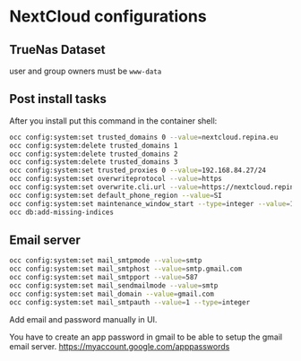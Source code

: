 # NextCloud configurations

## TrueNas Dataset

user and group owners must be `www-data`

## Post install tasks

After you install put this command in the container shell:

```bash
occ config:system:set trusted_domains 0 --value=nextcloud.repina.eu
occ config:system:delete trusted_domains 1
occ config:system:delete trusted_domains 2
occ config:system:delete trusted_domains 3
occ config:system:set trusted_proxies 0 --value=192.168.84.27/24
occ config:system:set overwriteprotocol --value=https
occ config:system:set overwrite.cli.url --value=https://nextcloud.repina.eu
occ config:system:set default_phone_region --value=SI
occ config:system:set maintenance_window_start --type=integer --value=1
occ db:add-missing-indices
```

## Email server

```bash
occ config:system:set mail_smtpmode --value=smtp
occ config:system:set mail_smtphost --value=smtp.gmail.com
occ config:system:set mail_smtpport --value=587
occ config:system:set mail_sendmailmode --value=smtp
occ config:system:set mail_domain --value=gmail.com
occ config:system:set mail_smtpauth --value=1 --type=integer
```

Add email and password manually in UI.

You have to create an app password in gmail to be able to setup the gmail email server.
https://myaccount.google.com/apppasswords